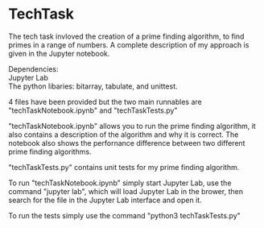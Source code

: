 # TechTask

The tech task invloved the creation of a prime finding algorithm, to find primes in a range of numbers. A complete description of my approach is given in the Jupyter notebook. 

Dependencies:  
Jupyter Lab  
The python libaries: bitarray, tabulate, and unittest.  

4 files have been provided but the two main runnables are "techTaskNotebook.ipynb" and "techTaskTests.py"  

"techTaskNotebook.ipynb" allows you to run the prime finding algorithm, it also contains a description of the algorithm and why it is correct. The notebook also shows the perfornance difference between two different prime finding algorithms.  

"techTaskTests.py" contains unit tests for my prime finding algorithm.  

To run "techTaskNotebook.ipynb" simply start Jupyter Lab, use the command "jupyter lab", which will load Jupyter Lab in the brower, then search for the file in the Jupyter Lab interface and open it.  

To run the tests simply use the command "python3 techTaskTests.py"
